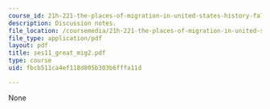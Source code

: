 ```yaml
---
course_id: 21h-221-the-places-of-migration-in-united-states-history-fall-2006
description: Discussion notes.
file_location: /coursemedia/21h-221-the-places-of-migration-in-united-states-history-fall-2006/fbcb511ca4ef118d805b303b6fffa11d_ses11_great_mig2.pdf
file_type: application/pdf
layout: pdf
title: ses11_great_mig2.pdf
type: course
uid: fbcb511ca4ef118d805b303b6fffa11d

---
```

None